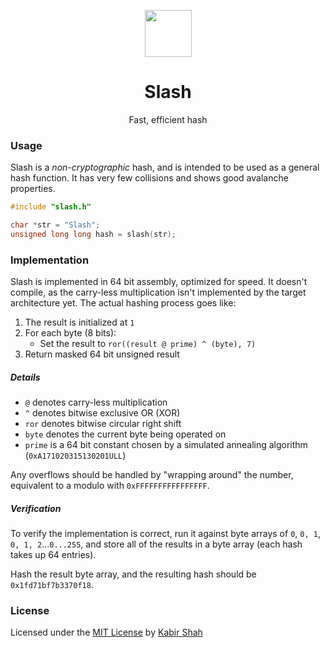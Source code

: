 <p align="center"><a href="https://github.com/kbrsh/slash" target="_blank"><img width="75" src="https://raw.githubusercontent.com/kbrsh/slash/master/img/logo.png"></a></p>

<h1 align="center">Slash</h1>

<p align="center">Fast, efficient hash</p>

### Usage

Slash is a _non-cryptographic_ hash, and is intended to be used as a general hash function. It has very few collisions and shows good avalanche properties.

```c
#include "slash.h"

char *str = "Slash";
unsigned long long hash = slash(str);
```

### Implementation

Slash is implemented in 64 bit assembly, optimized for speed. It doesn't compile, as the carry-less multiplication isn't implemented by the target architecture yet. The actual hashing process goes like:

1. The result is initialized at `1`
2. For each byte (8 bits):
   * Set the result to `ror((result @ prime) ^ (byte), 7)`
3. Return masked 64 bit unsigned result

##### Details

* `@` denotes carry-less multiplication
* `^` denotes bitwise exclusive OR (XOR)
* `ror` denotes bitwise circular right shift
* `byte` denotes the current byte being operated on
* `prime` is a 64 bit constant chosen by a simulated annealing algorithm (`0xA171020315130201ULL`)

Any overflows should be handled by "wrapping around" the number, equivalent to a modulo with `0xFFFFFFFFFFFFFFFF`.

##### Verification

To verify the implementation is correct, run it against byte arrays of `0`, `0, 1`, `0, 1, 2`...`0...255`, and store all of the results in a byte array (each hash takes up 64 entries).

Hash the result byte array, and the resulting hash should be `0x1fd71bf7b3370f18`.

### License

Licensed under the [MIT License](https://kbrsh.github.io/license) by [Kabir Shah](https://kabir.ml)
